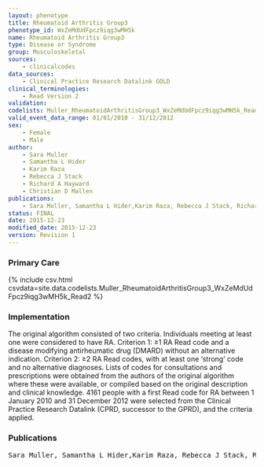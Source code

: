 ```yaml
---
layout: phenotype
title: Rheumatoid Arthritis Group3
phenotype_id: WxZeMdUdFpcz9iqg3wMH5k
name: Rheumatoid Arthritis Group3
type: Disease or Syndrome
group: Musculoskeletal
sources: 
    - clinicalcodes
data_sources:
    - Clinical Practice Research Datalink GOLD
clinical_terminologies:
    - Read Version 2
validation:
codelists: Muller_RheumatoidArthritisGroup3_WxZeMdUdFpcz9iqg3wMH5k_Read2.csv
valid_event_data_range: 01/01/2010 - 31/12/2012
sex:
    - Female
    - Male
author:
    - Sara Muller
    - Samantha L Hider
    - Karim Raza
    - Rebecca J Stack
    - Richard A Hayward
    - Christian D Mallen      
publications:
    - Sara Muller, Samantha L Hider,Karim Raza, Rebecca J Stack, Richard A Hayward, Christian D Mallen, An algorithm to identify rheumatoid arthritis in primary care a Clinical Practice Research Datalink study. BMJ Open, 5(e009309), 2015.
status: FINAL
date: 2015-12-23
modified_date: 2015-12-23
version: Revision 1
---
```


### Primary Care

{% include csv.html csvdata=site.data.codelists.Muller_RheumatoidArthritisGroup3_WxZeMdUdFpcz9iqg3wMH5k_Read2 %}

### Implementation

The original algorithm consisted of two criteria. Individuals meeting at least one were considered to have RA. Criterion 1: ≥1 RA Read code and a disease modifying antirheumatic drug (DMARD) without an alternative indication. Criterion 2: ≥2 RA Read codes, with at least one ‘strong’ code and no alternative diagnoses. Lists of codes for consultations and prescriptions were obtained from the authors of the original algorithm where these were available, or compiled based on the original description and clinical knowledge. 4161 people with a first Read code for RA between 1 January 2010 and 31 December 2012 were selected from the Clinical Practice Research Datalink (CPRD, successor to the GPRD), and the criteria applied.

### Publications

<pre>
Sara Muller, Samantha L Hider,Karim Raza, Rebecca J Stack, Richard A Hayward, Christian D Mallen, An algorithm to identify rheumatoid arthritis in primary care a Clinical Practice Research Datalink study. BMJ Open, 5(e009309), 2015.
</pre>
